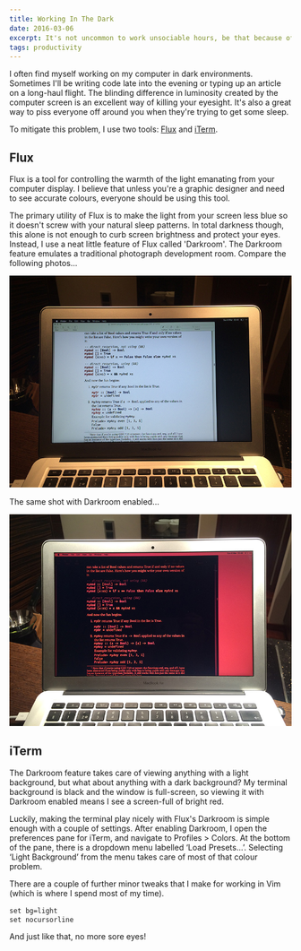 ```yaml
---
title: Working In The Dark
date: 2016-03-06
excerpt: It's not uncommon to work unsociable hours, be that because of deadlines, midnight inspiration, or just skipping a few timezones. But that doesn't mean your eyes have to suffer. Here's how I protect mine.
tags: productivity
---
```


<span class="run-in"><span class="drop">I</span> often find myself</span>
working on my computer in dark environments. Sometimes I'll be writing code
late into the evening or typing up an article on a long-haul flight. The
blinding difference in luminosity created by the computer screen is an
excellent way of killing your eyesight. It's also a great way to piss everyone
off around you when they're trying to get some sleep.

To mitigate this problem, I use two tools: [Flux][flux] and [iTerm][iterm].

## Flux

Flux is a tool for controlling the warmth of the light emanating from your
computer display. I believe that unless you're a graphic designer and need to
see accurate colours, everyone should be using this tool.

The primary utility of Flux is to make the light from your screen less blue so
it doesn't screw with your natural sleep patterns. In total darkness though,
this alone is not enough to curb screen brightness and protect your eyes.
Instead, I use a neat little feature of Flux called 'Darkroom'. The Darkroom
feature emulates a traditional photograph development room. Compare the
following photos…

![Without Flux, the screen is too bright and kills my eyes](/static/img/without_flux.jpg)

The same shot with Darkroom enabled…

![Enabling Darkroom means you can safely view light-background content at night](/static/img/darkroom.jpg)

## iTerm

The Darkroom feature takes care of viewing anything with a light background,
but what about anything with a dark background? My terminal background is black
and the window is full-screen, so viewing it with Darkroom enabled means I see
a screen-full of bright red.

Luckily, making the terminal play nicely with Flux's Darkroom is simple enough
with a couple of settings. After enabling Darkroom, I open the preferences pane
for iTerm, and navigate to Profiles > Colors. At the bottom of the pane, there
is a dropdown menu labelled ‘Load Presets...’. Selecting ‘Light Background’
from the menu takes care of most of that colour problem.

There are a couple of further minor tweaks that I make for working in Vim (which
is where I spend most of my time).

```
set bg=light
set nocursorline
```

And just like that, no more sore eyes!

[flux]: http://justgetflux.com
[iTerm]: https://iterm2.com/
